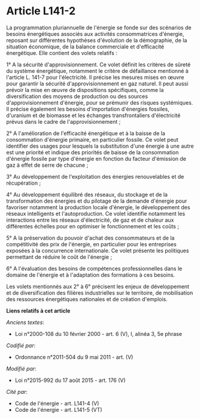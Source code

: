 # Article L141-2

La programmation pluriannuelle de l'énergie se fonde sur des scénarios de besoins énergétiques associés aux activités
consommatrices d'énergie, reposant sur différentes hypothèses d'évolution de la démographie, de la situation économique, de
la balance commerciale et d'efficacité énergétique. Elle contient des volets relatifs : 

1° A la sécurité d'approvisionnement. Ce volet définit les critères de sûreté du système énergétique, notamment le critère de
défaillance mentionné à l'article L. 141-7 pour l'électricité. Il précise les mesures mises en œuvre pour garantir la
sécurité d'approvisionnement en gaz naturel. Il peut aussi prévoir la mise en œuvre de dispositions spécifiques, comme la
diversification des moyens de production ou des sources d'approvisionnement d'énergie, pour se prémunir des risques
systémiques. Il précise également les besoins d'importation d'énergies fossiles, d'uranium et de biomasse et les échanges
transfrontaliers d'électricité prévus dans le cadre de l'approvisionnement ; 

2° A l'amélioration de l'efficacité énergétique et à la baisse de la consommation d'énergie primaire, en particulier fossile.
Ce volet peut identifier des usages pour lesquels la substitution d'une énergie à une autre est une priorité et indique des
priorités de baisse de la consommation d'énergie fossile par type d'énergie en fonction du facteur d'émission de gaz à effet
de serre de chacune ; 

3° Au développement de l'exploitation des énergies renouvelables et de récupération ; 

4° Au développement équilibré des réseaux, du stockage et de la transformation des énergies et du pilotage de la demande
d'énergie pour favoriser notamment la production locale d'énergie, le développement des réseaux intelligents et
l'autoproduction. Ce volet identifie notamment les interactions entre les réseaux d'électricité, de gaz et de chaleur aux
différentes échelles pour en optimiser le fonctionnement et les coûts ; 

5° A la préservation du pouvoir d'achat des consommateurs et de la compétitivité des prix de l'énergie, en particulier pour
les entreprises exposées à la concurrence internationale. Ce volet présente les politiques permettant de réduire le coût de
l'énergie ; 

6° A l'évaluation des besoins de compétences professionnelles dans le domaine de l'énergie et à l'adaptation des formations à
ces besoins. 

Les volets mentionnés aux 2° à 6° précisent les enjeux de développement et de diversification des filières industrielles sur
le territoire, de mobilisation des ressources énergétiques nationales et de création d'emplois.

**Liens relatifs à cet article**

_Anciens textes_:

  - Loi n°2000-108 du 10 février 2000 - art. 6 (V), I, alinéa 3, 5e phrase

_Codifié par_:

  - Ordonnance n°2011-504 du 9 mai 2011 - art. (V)

_Modifié par_:

  - Loi n°2015-992 du 17 août 2015 - art. 176 (V)

_Cité par_:

  - Code de l'énergie - art. L141-4 (V)
  - Code de l'énergie - art. L141-5 (VT)
